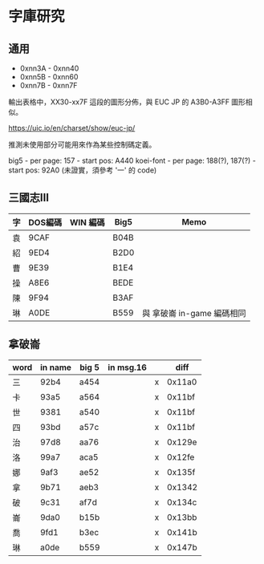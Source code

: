 # 字庫研究

## 通用

- 0xnn3A - 0xnn40
- 0xnn5B - 0xnn60
- 0xnn7B - 0xnn7F

輸出表格中，XX30-xx7F 這段的圖形分佈，與 EUC JP 的 A3B0-A3FF 圖形相似。

https://uic.io/en/charset/show/euc-jp/

推測未使用部分可能用來作為某些控制碼定義。

big5
    - per page: 157
    - start pos: A440
koei-font
    - per page: 188(?), 187(?)
    - start pos: 92A0 (未證實，須參考 '一' 的 code)


## 三國志III

| 字  | DOS編碼 | WIN 編碼 | Big5 |        Memo        |
| --- | ------- | -------- | ---- | ------------------ |
| 袁  | 9CAF    |          | B04B |                    |
| 紹  | 9ED4    |          | B2D0 |                    |
| 曹  | 9E39    |          | B1E4 |                    |
| 操  | A8E6    |          | BEDE |                    |
| 陳  | 9F94    |          | B3AF |                    |
| 琳  | A0DE    |          | B559 | 與 拿破崙 in-game 編碼相同 |

## 拿破崙

| word | in name | big 5 | in msg.16 |     |  diff  |
| ---- | ------- | ----- | --------- | --- | ------ |
| 三   | 92b4    | a454  |           | x   | 0x11a0 |
| 卡   | 93a5    | a564  |           | x   | 0x11bf |
| 世   | 9381    | a540  |           | x   | 0x11bf |
| 四   | 93bd    | a57c  |           | x   | 0x11bf |
| 治   | 97d8    | aa76  |           | x   | 0x129e |
| 洛   | 99a7    | aca5  |           | x   | 0x12fe |
| 娜   | 9af3    | ae52  |           | x   | 0x135f |
| 拿   | 9b71    | aeb3  |           | x   | 0x1342 |
| 破   | 9c31    | af7d  |           | x   | 0x134c |
| 崙   | 9da0    | b15b  |           | x   | 0x13bb |
| 喬   | 9fd1    | b3ec  |           | x   | 0x141b |
| 琳   | a0de    | b559  |           | x   | 0x147b |